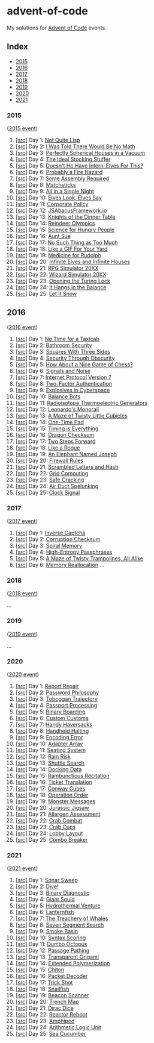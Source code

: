 # advent-of-code

My solutions for [Advent of Code](https://adventofcode.com/) events.

## Index

- [2015](#2015)
- [2016](#2016)
- [2017](#2017)
- [2018](#2018)
- [2019](#2019)
- [2020](#2020)
- [2021](#2021)


### 2015

([2015 event](https://adventofcode.com/2015))

1. [[src](y2015/day01_floors.py)] Day 1: [Not Quite Lisp](https://adventofcode.com/2015/day/1)
2. [[src](y2015/day02_wrapping.py)] Day 2: [I Was Told There Would Be No Math](https://adventofcode.com/2015/day/2)
3. [[src](y2015/day03_houses.py)] Day 3: [Perfectly Spherical Houses in a Vacuum](https://adventofcode.com/2015/day/3)
4. [[src](y2015/day04_md5.py)] Day 4: [The Ideal Stocking Stuffer](https://adventofcode.com/2015/day/4)
5. [[src](y2015/day05_naughty.py)] Day 5: [Doesn't He Have Intern-Elves For This?](https://adventofcode.com/2015/day/5)
6. [[src](y2015/day06_lights.py)] Day 6: [Probably a Fire Hazard](https://adventofcode.com/2015/day/6)
7. [[src](y2015/day07_logic_wires.py)] Day 7: [Some Assembly Required](https://adventofcode.com/2015/day/7)
8. [[src](y2015/day08_strings.py)] Day 8: [Matchsticks](https://adventofcode.com/2015/day/8)
9. [[src](y2015/day09_traveling.py)] Day 9: [All in a Single Night](https://adventofcode.com/2015/day/9)
10. [[src](y2015/day10_look_and_say.py)] Day 10: [Elves Look, Elves Say](https://adventofcode.com/2015/day/10)
11. [[src](y2015/day11_password.py)] Day 11: [Corporate Policy](https://adventofcode.com/2015/day/11)
12. [[src](y2015/day12_json.py)] Day 12: [JSAbacusFramework.io](https://adventofcode.com/2015/day/12)
13. [[src](y2015/day13_seating.py)] Day 13: [Knights of the Dinner Table](https://adventofcode.com/2015/day/13)
14. [[src](y2015/day14_racing.py)] Day 14: [Reindeer Olympics](https://adventofcode.com/2015/day/14)
15. [[src](y2015/day15_recipe.py)] Day 15: [Science for Hungry People](https://adventofcode.com/2015/day/15)
16. [[src](y2015/day16_aunts.py)] Day 16: [Aunt Sue](https://adventofcode.com/2015/day/16)
17. [[src](y2015/day17_containers.py)] Day 17: [No Such Thing as Too Much](https://adventofcode.com/2015/day/17)
18. [[src](y2015/day18_life.py)] Day 18: [Like a GIF For Your Yard](https://adventofcode.com/2015/day/18)
19. [[src](y2015/day19_medicine.py)] Day 19: [Medicine for Rudolph](https://adventofcode.com/2015/day/19)
20. [[src](y2015/day20_houses.py)] Day 20: [Infinite Elves and Infinite Houses](https://adventofcode.com/2015/day/20)
21. [[src](y2015/day21_rpg.py)] Day 21: [RPG Simulator 20XX](https://adventofcode.com/2015/day/21)
22. [[src](y2015/day22_rpg_spells.py)] Day 22: [Wizard Simulator 20XX](https://adventofcode.com/2015/day/22)
23. [[src](y2015/day23_turing.py)] Day 23: [Opening the Turing Lock](https://adventofcode.com/2015/day/23)
24. [[src](y2015/day24_balancing.py)] Day 24: [It Hangs in the Balance](https://adventofcode.com/2015/day/24)
25. [[src](y2015/day25_secret.py)] Day 25: [Let It Snow](https://adventofcode.com/2015/day/25)


## 2016

([2016 event](https://adventofcode.com/2016))

1. [[src](y2016/day01_walk.py)] Day 1: [No Time for a Taxicab](https://adventofcode.com/2016/day/1)
2. [[src](y2016/day02_keypad.py)] Day 2: [Bathroom Security](https://adventofcode.com/2016/day/2)
3. [[src](y2016/day03_triangles.py)] Day 3: [Squares With Three Sides](https://adventofcode.com/2016/day/3)
4. [[src](y2016/day04_rooms.py)] Day 4: [Security Through Obscurity](https://adventofcode.com/2016/day/4)
5. [[src](y2016/day05_md5.py)] Day 5: [How About a Nice Game of Chess?](https://adventofcode.com/2016/day/5)
6. [[src](y2016/day06_repcode.py)] Day 6: [Signals and Noise](https://adventofcode.com/2016/day/6)
7. [[src](y2016/day07_ipv7.py)] Day 7: [Internet Protocol Version 7](https://adventofcode.com/2016/day/7)
8. [[src](y2016/day08_led.py)] Day 8: [Two-Factor Authentication](https://adventofcode.com/2016/day/8)
9. [[src](y2016/day09_compression.py)] Day 9: [Explosives in Cyberspace](https://adventofcode.com/2016/day/9)
10. [[src](y2016/day10_bots.py)] Day 10: [Balance Bots](https://adventofcode.com/2016/day/10)
11. [[src](y2016/day11_elevator.py)] Day 11: [Radioisotope Thermoelectric Generators](https://adventofcode.com/2016/day/11)
12. [[src](y2016/day12_assembler.py)] Day 12: [Leonardo's Monorail](https://adventofcode.com/2016/day/12)
13. [[src](y2016/day13_infinimaze.py)] Day 13: [A Maze of Twisty Little Cubicles](https://adventofcode.com/2016/day/13)
14. [[src](y2016/day14_onetime.py)] Day 14: [One-Time Pad](https://adventofcode.com/2016/day/14)
15. [[src](y2016/day15_discs.py)] Day 15: [Timing is Everything](https://adventofcode.com/2016/day/15)
16. [[src](y2016/day16_dragon.py)] Day 16: [Dragon Checksum](https://adventofcode.com/2016/day/16)
17. [[src](y2016/day17_md5_doors.py)] Day 17: [Two Steps Forward](https://adventofcode.com/2016/day/17)
18. [[src](y2016/day18_traps.py)] Day 18: [Like a Rogue](https://adventofcode.com/2016/day/18)
19. [[src](y2016/day19_white_elephant.py)] Day 19: [An Elephant Named Joseph](https://adventofcode.com/2016/day/19)
20. [[src](y2016/day20_firewall.py)] Day 20: [Firewall Rules](https://adventofcode.com/2016/day/20)
21. [[src](y2016/day21_scrambling.py)] Day 21: [Scrambled Letters and Hash](https://adventofcode.com/2016/day/21)
22. [[src](y2016/day22_disk_grid.py)] Day 22: [Grid Computing](https://adventofcode.com/2016/day/22)
23. [[src](y2016/day23_asm_toggle.py)] Day 23: [Safe Cracking](https://adventofcode.com/2016/day/23)
24. [[src](y2016/day24_tsp.py)] Day 24: [Air Duct Spelunking](https://adventofcode.com/2016/day/24)
25. [[src](y2016/day25_clock.py)] Day 25: [Clock Signal](https://adventofcode.com/2016/day/25)


### 2017

([2017 event](https://adventofcode.com/2017))

1. [[src](y2017/day01_captcha.py)] Day 1: [Inverse Captcha](https://adventofcode.com/2017/day/1)
2. [[src](y2017/day02_spreadsheet.py)] Day 2: [Corruption Checksum](https://adventofcode.com/2017/day/2)
3. [[src](y2017/day03_spiral.py)] Day 3: [Spiral Memory](https://adventofcode.com/2017/day/3)
4. [[src](y2017/day04_passphrase.py)] Day 4: [High-Entropy Passphrases](https://adventofcode.com/2017/day/4)
5. [[src](y2017/day05_jumps.py)] Day 5: [A Maze of Twisty Trampolines, All Alike](https://adventofcode.com/2017/day/5)
6. [[src](y2017/day06_realloc.py)] Day 6: [Memory Reallocation](https://adventofcode.com/2017/day/6)
...


### 2018

([2018 event](https://adventofcode.com/2018))

...


### 2019

([2019 event](https://adventofcode.com/2019))

...


### 2020

([2020 event](https://adventofcode.com/2020))

1. [[src](y2020/day01_expense.py)] Day 1: [Report Repair](https://adventofcode.com/2020/day/1)
2. [[src](y2020/day02_passwords.py)] Day 2: [Password Philosophy](https://adventofcode.com/2020/day/2)
3. [[src](y2020/day03_toboggan.py)] Day 3: [Toboggan Trajectory](https://adventofcode.com/2020/day/3)
4. [[src](y2020/day04_passports.py)] Day 4: [Passport Processing](https://adventofcode.com/2020/day/4)
5. [[src](y2020/day05_boarding.py)] Day 5: [Binary Boarding](https://adventofcode.com/2020/day/5)
6. [[src](y2020/day06_customs.py)] Day 6: [Custom Customs](https://adventofcode.com/2020/day/6)
7. [[src](y2020/day07_bags.py)] Day 7: [Handy Haversacks](https://adventofcode.com/2020/day/7)
8. [[src](y2020/day08_prog_loop.py)] Day 8: [Handheld Halting](https://adventofcode.com/2020/day/8)
9. [[src](y2020/day09_sums.py)] Day 9: [Encoding Error](https://adventofcode.com/2020/day/9)
10. [[src](y2020/day10_adapters.py)] Day 10: [Adapter Array](https://adventofcode.com/2020/day/10)
11. [[src](y2020/day11_seats.py)] Day 11: [Seating System](https://adventofcode.com/2020/day/11)
12. [[src](y2020/day12_navigation.py)] Day 12: [Rain Risk](https://adventofcode.com/2020/day/12)
13. [[src](y2020/day13_buses.py)] Day 13: [Shuttle Search](https://adventofcode.com/2020/day/13)
14. [[src](y2020/day14_bitmask.py)] Day 14: [Docking Data](https://adventofcode.com/2020/day/14)
15. [[src](y2020/day15_memory_game.py)] Day 15: [Rambunctious Recitation](https://adventofcode.com/2020/day/15)
16. [[src](y2020/day16_tickets.py)] Day 16: [Ticket Translation](https://adventofcode.com/2020/day/16)
17. [[src](y2020/day17_hyperlife.py)] Day 17: [Conway Cubes](https://adventofcode.com/2020/day/17)
18. [[src](y2020/day18_arithmetics.py)] Day 18: [Operation Order](https://adventofcode.com/2020/day/18)
19. [[src](y2020/day19_grammar.py)] Day 19: [Monster Messages](https://adventofcode.com/2020/day/19)
20. [[src](y2020/day20_jigsaw.py)] Day 20: [Jurassic Jigsaw](https://adventofcode.com/2020/day/20)
21. [[src](y2020/day21_allergens.py)] Day 21: [Allergen Assessment](https://adventofcode.com/2020/day/21)
22. [[src](y2020/day22_cards.py)] Day 22: [Crab Combat](https://adventofcode.com/2020/day/22)
23. [[src](y2020/day23_cups.py)] Day 23: [Crab Cups](https://adventofcode.com/2020/day/23)
24. [[src](y2020/day24_hex.py)] Day 24: [Lobby Layout](https://adventofcode.com/2020/day/24)
25. [[src](y2020/day25_key.py)] Day 25: [Combo Breaker](https://adventofcode.com/2020/day/25)


### 2021

([2021 event](https://adventofcode.com/2021))

1. [[src](y2021/day01_sonar.py)] Day 1: [Sonar Sweep](https://adventofcode.com/2021/day/1)
2. [[src](y2021/day02_dive.py)] Day 2: [Dive!](https://adventofcode.com/2021/day/2)
3. [[src](y2021/day03_bits.py)] Day 3: [Binary Diagnostic](https://adventofcode.com/2021/day/3)
4. [[src](y2021/day04_bingo.py)] Day 4: [Giant Squid](https://adventofcode.com/2021/day/4)
5. [[src](y2021/day05_lines.py)] Day 5: [Hydrothermal Venture](https://adventofcode.com/2021/day/5)
6. [[src](y2021/day06_spawn.py)] Day 6: [Lanternfish](https://adventofcode.com/2021/day/6)
7. [[src](y2021/day07_align.py)] Day 7: [The Treachery of Whales](https://adventofcode.com/2021/day/7)
8. [[src](y2021/day08_seg7.py)] Day 8: [Seven Segment Search](https://adventofcode.com/2021/day/8)
9. [[src](y2021/day09_basins.py)] Day 9: [Smoke Basin](https://adventofcode.com/2021/day/9)
10. [[src](y2021/day10_syntax.py)] Day 10: [Syntax Scoring](https://adventofcode.com/2021/day/10)
11. [[src](y2021/day11_flashes.py)] Day 11: [Dumbo Octopus](https://adventofcode.com/2021/day/11)
12. [[src](y2021/day12_caves.py)] Day 12: [Passage Pathing](https://adventofcode.com/2021/day/12)
13. [[src](y2021/day13_folding.py)] Day 13: [Transparent Origami](https://adventofcode.com/2021/day/13)
14. [[src](y2021/day14_polymer.py)] Day 14: [Extended Polymerization](https://adventofcode.com/2021/day/14)
15. [[src](y2021/day15_risk.py)] Day 15: [Chiton](https://adventofcode.com/2021/day/15)
16. [[src](y2021/day16_packets.py)] Day 16: [Packet Decoder](https://adventofcode.com/2021/day/16)
17. [[src](y2021/day17_shooting.py)] Day 17: [Trick Shot](https://adventofcode.com/2021/day/17)
18. [[src](y2021/day18_numbers.py)] Day 18: [Snailfish](https://adventofcode.com/2021/day/18)
19. [[src](y2021/day19_scanners.py)] Day 19: [Beacon Scanner](https://adventofcode.com/2021/day/19)
20. [[src](y2021/day20_enhance.py)] Day 20: [Trench Map](https://adventofcode.com/2021/day/20)
21. [[src](y2021/day21_dice.py)] Day 21: [Dirac Dice](https://adventofcode.com/2021/day/21)
22. [[src](y2021/day22_cubes.py)] Day 22: [Reactor Reboot](https://adventofcode.com/2021/day/22)
23. [[src](y2021/day23_organize.py)] Day 23: [Amphipod](https://adventofcode.com/2021/day/23)
24. [[src](y2021/day24_decompile.py)] Day 24: [Arithmetic Logic Unit](https://adventofcode.com/2021/day/24)
25. [[src](y2021/day25_cucumbers.py)] Day 25: [Sea Cucumber](https://adventofcode.com/2021/day/25)
